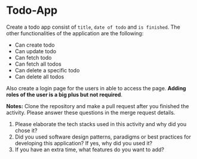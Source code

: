 # Todo-App
Create a todo app consist of `title`, `date of todo` and `is finished`.
The other functionalities of the application are the following:

 - Can create todo
 - Can update todo
 - Can fetch todo
 - Can fetch all todos
 - Can delete a specific todo
 - Can delete all todos

Also create a login page for the users in able to access the page. **Adding roles of the user is a big plus but not required**.

**Notes:**
Clone the repository and make a pull request after you finished the activity. Please answer these questions in the merge request details.

 1. Please elaborate the tech stacks used in this activity and why did you chose it?
 2. Did you used software design patterns, paradigms or best practices for developing this application? If yes, why did you used it?
 3. If you have an extra time, what features do you want to add?
